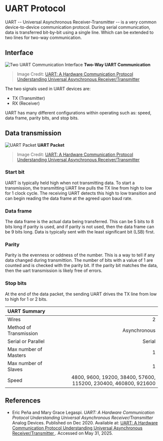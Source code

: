 # UART Protocol
UART -- Universal Asynchronous Receiver-Transmitter -- is a very common device-to-device communication protocol. During serial communication, data is transferred bit-by-bit using a single line. Which can be extended to two lines for two-way communication. 

## Interface
![Two UART Communication Interface](https://www.analog.com/en/_/media/images/analog-dialogue/en/volume-54/number-4/articles/uart-a-hardware-communication-protocol/335962-fig-01.svg?w=900&rev=a39d7f916b404552967cc0579b7c0639, "Source: Analog Devices UART article")
**Two-Way UART Communication**
> Image Credit: [UART: A Hardware Communication Protocol Understanding Universal Asynchronous Receiver/Transmitter
](https://www.analog.com/en/resources/analog-dialogue/articles/uart-a-hardware-communication-protocol.html#:~:text=By%20definition%2C%20UART%20is%20a,going%20to%20the%20receiving%20end.)

The two signals used in UART devices are:
- TX (Transmitter)
- RX (Receiver)

UART has many different configurations within operating such as: speed, data frame, parity bits, and stop bits.

## Data transmission
![UART Packet](https://www.analog.com/en/_/media/images/analog-dialogue/en/volume-54/number-4/articles/uart-a-hardware-communication-protocol/335962-fig-03.svg?w=900&rev=ad33a0f741fd40a79887152fcf0b7944, "Source: Analog Devices UART article")
**UART Packet**
> Image Credit: [UART: A Hardware Communication Protocol Understanding Universal Asynchronous Receiver/Transmitter
](https://www.analog.com/en/resources/analog-dialogue/articles/uart-a-hardware-communication-protocol.html#:~:text=By%20definition%2C%20UART%20is%20a,going%20to%20the%20receiving%20end.)


### Start bit
UART is typically held high when not transmitting data. To start a transmission, the transmitting UART line pulls the TX line from high to low for 1 clock cycle. The receiving UART detects this high to low transition and can begin reading the data frame at the agreed upon baud rate.

### Data frame
The data frame is the actual data being transferred. This can be 5 bits to 8 bits long if parity is used, and if parity is not used, then the data frame can be 9 bits long. Data is typically sent with the least significant bit (LSB) first.

### Parity
Parity is the evenness or oddness of the number. This is a way to tell if any data changed during transmittion. The number of bits with a value of 1 are counted and is checked with the parity bit. If the parity bit matches the data, then the uart transmission is likely free of errors. 

### Stop bits
At the end of the data packet, the sending UART drives the TX line from low to high for 1 or 2 bits. 

| UART Summary | |
|:-----|---------:|
| Wires | 2 |
| Method of Transmission | Asynchronous |
| Serial or Parallel | Serial |
| Max number of Masters | 1 |
| Max number of Slaves | 1 |
| Speed | 4800, 9600, 19200, 38400, 57600, 115200, 230400, 460800, 921600 |


## References
- Eric Peňa and Mary Grace Legaspi. *UART: A Hardware Communication Protocol Understanding Universal Asynchronous Receiver/Transmitter* Analog Devices. Published on Dec 2020. Available at: [UART: A Hardware Communication Protocol Understanding Universal Asynchronous Receiver/Transmitter
](https://www.analog.com/en/resources/analog-dialogue/articles/uart-a-hardware-communication-protocol.html). Accessed on May 31, 2025.